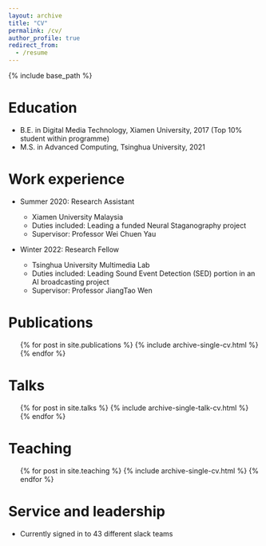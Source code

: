 ```yaml
---
layout: archive
title: "CV"
permalink: /cv/
author_profile: true
redirect_from:
  - /resume
---
```


{% include base_path %}

Education
======
* B.E. in Digital Media Technology, Xiamen University, 2017 (Top 10% student within programme)
* M.S. in Advanced Computing, Tsinghua University, 2021
<!-- * Ph.D in Version Control Theory, GitHub University, 2018 (expected) -->

Work experience
======
* Summer 2020: Research Assistant
  * Xiamen University Malaysia
  * Duties included: Leading a funded Neural Staganography project 
  * Supervisor: Professor Wei Chuen Yau

* Winter 2022: Research Fellow 
  * Tsinghua University Multimedia Lab
  * Duties included: Leading Sound Event Detection (SED) portion in an AI broadcasting project
  * Supervisor: Professor JiangTao Wen
  
<!-- Skills
======
* Skill 1
* Skill 2
  * Sub-skill 2.1
  * Sub-skill 2.2
  * Sub-skill 2.3
* Skill 3 -->

Publications
======
  <ul>{% for post in site.publications %}
    {% include archive-single-cv.html %}
  {% endfor %}</ul>
  
Talks
======
  <ul>{% for post in site.talks %}
    {% include archive-single-talk-cv.html %}
  {% endfor %}</ul>
  
Teaching
======
  <ul>{% for post in site.teaching %}
    {% include archive-single-cv.html %}
  {% endfor %}</ul>
  
Service and leadership
======
* Currently signed in to 43 different slack teams
